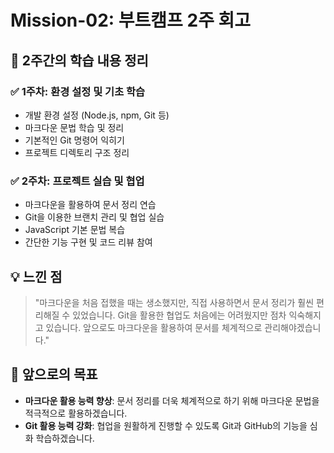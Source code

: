 # Mission-02: 부트캠프 2주 회고

## 🚀 2주간의 학습 내용 정리

### ✅ 1주차: 환경 설정 및 기초 학습

- 개발 환경 설정 (Node.js, npm, Git 등)
- 마크다운 문법 학습 및 정리
- 기본적인 Git 명령어 익히기
- 프로젝트 디렉토리 구조 정리

### ✅ 2주차: 프로젝트 실습 및 협업

- 마크다운을 활용하여 문서 정리 연습
- Git을 이용한 브랜치 관리 및 협업 실습
- JavaScript 기본 문법 복습
- 간단한 기능 구현 및 코드 리뷰 참여

## 💡 느낀 점

> "마크다운을 처음 접했을 때는 생소했지만, 직접 사용하면서 문서 정리가 훨씬 편리해질 수 있었습니다. Git을 활용한 협업도 처음에는 어려웠지만 점차 익숙해지고 있습니다. 앞으로도 마크다운을 활용하여 문서를 체계적으로 관리해야겠습니다."

## 🎯 앞으로의 목표

- **마크다운 활용 능력 향상**: 문서 정리를 더욱 체계적으로 하기 위해 마크다운 문법을 적극적으로 활용하겠습니다.
- **Git 활용 능력 강화**: 협업을 원활하게 진행할 수 있도록 Git과 GitHub의 기능을 심화 학습하겠습니다.
